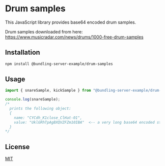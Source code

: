 # Drum samples

This JavaScript library provides base64 encoded drum samples.

Drum samples downloaded from here: https://www.musicradar.com/news/drums/1000-free-drum-samples

## Installation

```bash
npm install @bundling-server-example/drum-samples
```

## Usage

```js
import { snareSample, kickSample } from "@bundling-server-example/drum-samples";

console.log(snareSample);
/*
  prints the following object:
  {
    name: "CYCdh_K1close_ClHat-01",
    value: "UklGRhTpAgBXQVZFZm10IBA"  <-- a very long base64 encoded string
  }
*/
```

## License

[MIT](https://choosealicense.com/licenses/mit/)
